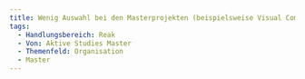 ```yaml
---
title: Wenig Auswahl bei den Masterprojekten (beispielsweise Visual Computing = 1 Projekt)
tags:
  - Handlungsbereich: Reak
  - Von: Aktive Studies Master
  - Themenfeld: Organisation
  - Master
---
```

